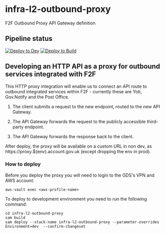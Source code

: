 # infra-l2-outbound-proxy

F2F Outbound Proxy API Gateway definition

## Pipeline status

[![Deploy to Dev](https://github.com/alphagov/di-ipv-cri-f2f-api/actions/workflows/post-merge-outbound-proxy-to-dev.yml/badge.svg)](https://github.com/alphagov/di-ipv-dca-infra/actions/workflows/post-merge-outbound-proxy-to-dev.yml)
[![Deploy to Build](https://github.com/alphagov/di-ipv-cri-f2f-api/actions/workflows/post-merge-outbound-proxy-to-build.yml/badge.svg)](https://github.com/alphagov/di-ipv-dca-infra/actions/workflows/post-merge-outbound-proxy-to-build.yml)

## Developing an HTTP API as a proxy for outbound services integrated with F2F

This HTTP proxy integration will enable us to connect an API route to outbound integrated services within F2F - currently these are Yoti, Gov.Notify and the Post Office.

1. The client submits a request to the new endpoint, routed to the new API Gateway.

2. The API Gateway forwards the request to the publicly accessible third-party endpoint.

3. The API Gateway forwards the response back to the client.

After deploy, the proxy will be available on a custom URL in non dev, as https://proxy.${env}.account.gov.uk (except dropping the env in prod).

### How to deploy ###

Before you deploy the proxy you will need to login to the GDS's VPN and AWS account:

```
aws-vault exec <aws-profile-name>
```

To deploy to development environment you need to run the following command:

```
cd infra-l2-outbound-proxy
sam build
sam deploy --stack-name infra-l2-outbound-proxy --parameter-overrides Environment=dev  --confirm-changeset
```
